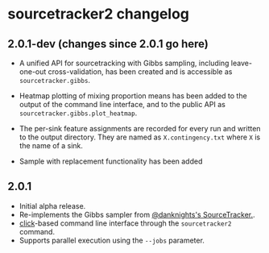 # sourcetracker2 changelog

## 2.0.1-dev (changes since 2.0.1 go here)

 * A unified API for sourcetracking with Gibbs sampling, including
   leave-one-out cross-validation, has been created and is accessible as
   ``sourcetracker.gibbs``.
 * Heatmap plotting of mixing proportion means has been added to the output of
   the command line interface, and to the public API as ``sourcetracker.gibbs.plot_heatmap``.
 * The per-sink feature assignments are recorded for every run and written to
   the output directory. They are named as ``X.contingency.txt`` where ``X``
	is the name of a sink.

 * Sample with replacement functionality has been added

## 2.0.1

  * Initial alpha release.
  * Re-implements the Gibbs sampler from [@danknights's SourceTracker.](https://github.com/danknights/sourcetracker).
  * [click](http://click.pocoo.org/)-based command line interface through the ``sourcetracker2`` command.
  * Supports parallel execution using the `--jobs` parameter.
